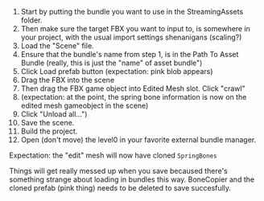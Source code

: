 1. Start by putting the bundle you want to use in the StreamingAssets folder.
1. Then make sure the target FBX you want to input to, is somewhere in your project, with the usual import settings shenanigans (scaling?)
1. Load the "Scene" file.
1. Ensure that the bundle's name from step 1, is in the Path To Asset Bundle (really, this is just the "name" of asset bundle")
1. Click Load prefab button
(expectation: pink blob appears)
1. Drag the FBX into the scene
1. Then drag the FBX game object into Edited Mesh slot.
Click "crawl"
1. (expectation: at the point, the spring bone information is now on the edited mesh gameobject in the scene)
1. Click "Unload all...")
1. Save the scene.
1. Build the project.
1. Open (don't move) the level0 in your favorite external bundle manager.

Expectation:
the "edit" mesh will now have cloned `SpringBones`

Things will get really messed up when you save becaused there's something strange about loading in bundles this way. BoneCopier and the cloned prefab (pink thing) needs to be deleted to save succesfully.
